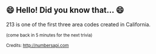 ## :smile: Hello! Did you know that... :smile:
213 is one of the first three area codes created in California.

<sup>(come back in 5 minutes for the next trivia)</sup>


<sup>Credits: http://numbersapi.com</sup>
